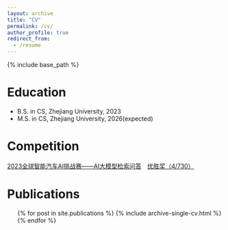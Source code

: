 ```yaml
---
layout: archive
title: "CV"
permalink: /cv/
author_profile: true
redirect_from:
  - /resume
---
```

{% include base_path %}

Education
=========

* B.S. in CS, Zhejiang University, 2023
* M.S. in CS, Zhejiang University, 2026(expected)

Competition
===========

[2023全球智能汽车AI挑战赛——AI大模型检索问答](https://tianchi.aliyun.com/competition/entrance/532154/customize433)&emsp;[优胜奖（4/730）](https://zju-stu-lizheng.github.io/images/ai-tt.jpg)

<!-- Work experience
======
* Summer 2015: Research Assistant
  * Github University
  * Duties included: Tagging issues
  * Supervisor: Professor Git

* Fall 2015: Research Assistant
  * Github University
  * Duties included: Merging pull requests
  * Supervisor: Professor Hub -->

<!-- Skills
======
* Skill 1
* Skill 2
  * Sub-skill 2.1
  * Sub-skill 2.2
  * Sub-skill 2.3
* Skill 3 -->

Publications
============

<ul>{% for post in site.publications %}
    {% include archive-single-cv.html %}
  {% endfor %}</ul>

<!-- Talks
=====

<ul>{% for post in site.talks %}
    {% include archive-single-talk-cv.html %}
  {% endfor %}</ul>

Teaching
========

<ul>{% for post in site.teaching %}
    {% include archive-single-cv.html %}
  {% endfor %}</ul>

Service and leadership
======================

* Currently signed in to 43 different slack teams -->
